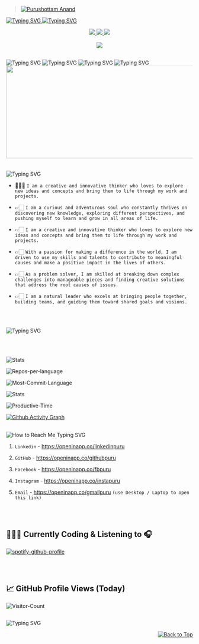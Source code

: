 <!--
[![CodeTime badge](https://img.shields.io/endpoint?style=social&url=https%3A%2F%2Fapi.codetime.dev%2Fshield%3Fid%3D17354%26project%3D%26in%3D0)](https://codetime.dev)
-->

> [![Purushottam Anand](https://github.com/creativepuru.png?size=100)](https://github.com/creativepuru "Purushottam Anand 🇮🇳 on GitHub ☕")


<!-- 
<div align="center">
<img src="https://media.giphy.com/media/ko7twHhomhk8E/giphy.gif?size=100"/>
</div>
-->

<p align="left">
<a href="https://github.com/creativepuru">
    <img src="https://readme-typing-svg.demolab.com?font=Calibri&size=26&pause=300&multiline=true&width=500&height=120&lines=........+Purushottam+Anand;.....+Data+Scientist+%7C+AI+Engineer+%7C+Robotics;.....+AI+%7C+Machine+Learning+%7C+Computer+Vision" alt="Typing SVG" />

<img src="https://readme-typing-svg.demolab.com?font=Calibri&size=28&pause=500&multiline=false&width=1000&height=150&lines=April+11,+2023+marks+the+beginning+of+my+coding+journey+on+GitHub+☕;We+can+create+a+remarkable+history+together+🤝;Join+me+on+this+Journey+by+following+me+on+GitHub+✨" alt="Typing SVG" />
</a>
<br/>
</p>

<p align="center">

<a href="https://openinapp.co/linkedinpuru">
    <img src="https://img.shields.io/badge/-Linkedin-blue?style=social&logo=linkedin">
</a> 

<a href="https://openinapp.co/cvpuru">
    <img src="https://img.shields.io/badge/Resume-blue?style=social&logo=adobe">
</a> 

<a href="mailto:creativepurus@gmail.com">
    <img src="https://img.shields.io/badge/Gmail-red?style=social&logo=gmail&logoColor=red">
</a> <br> </br>

<!-- <a href="">
    <img src="https://img.shields.io/badge/Website-The_Viral_Section-red?style=social&logo=wordpress">
</a>
<a href='https://scholar.google.com/citations?user=' target="_blank">
    <img alt='GoogleScholar' src='https://img.shields.io/badge/Scholar-100000?style=flat&logo=GoogleScholar&logoColor=white&&color=0181FF'>
</a> 
<a href="https://pypi.org/user/creativepurus/">
    <img src="https://img.shields.io/badge/PyPi-creativepurus-blue?style=flat-square&logo=pypi&logoColor=white">
</a> -->

<a href="https://github.com/creativepuru">
    <img src="https://github-stats-alpha.vercel.app/api?username=creativepuru&cc=22272e&tc=37BCF6&ic=fff&bc=0000">
</a> <br> </br>

<!-- <a href="https://github.com/creativepuru?tab=repositories">
    <img src="https://github-readme-stats.vercel.app/api?username=creativepuru&cc=22272e&tc=37BCF6&ic=fff&bc=0000">
</a>
-->

</p>

<img src="https://readme-typing-svg.demolab.com?font=Calibri&size=28&duration=1000&pause=2000&multiline=true&width=500&height=50&lines=Hi,+I+am+Purushottam+:)" alt="Typing SVG" />

<img src="https://readme-typing-svg.demolab.com?font=Calibri&size=25&duration=1000&pause=2000&multiline=true&width=500&height=50&lines=I+am+interested+in+AI,+ML,+Data+Science,+Robotics" alt="Typing SVG" />

<img src="https://readme-typing-svg.demolab.com?font=Calibri&size=30&duration=1000&pause=2000&multiline=true&width=1000&height=50&lines=I+am+looking+to+collaborate+on+the+topics+related+to+AI,+ML,+Robotics" alt="Typing SVG" />

<img src="https://readme-typing-svg.demolab.com?font=Calibri&size=30&duration=1000&pause=2000&multiline=true&width=1200&height=100&lines=I+am+currently+learning+Machine+Learning,+Data+Science,+Artificial+Intelligence+and+Robotics" alt="Typing SVG" />

<div align="center">
<img src="https://media.giphy.com/media/dWesBcTLavkZuG35MI/giphy.gif" width="600" height="250"/>
</div>
<br> </br>

<img src="https://readme-typing-svg.demolab.com?font=Calibri&size=28&duration=3000&pause=2000&multiline=true&width=500&height=50&lines=🌟+ABOUT+ME+:" alt="Typing SVG" />


<!-- Code to convert written code into copy-able sentence (use ``` multiline to achieve this):

``` 
![ABOUT ME](https://readme-typing-svg.demolab.com?font=Calibri&size=28&duration=3000&pause=2000&multiline=true&width=500&height=50&lines=ABOUT+ME+:) 
```

```
👨🏻‍💻 I am a creative and innovative thinker who loves to explore new ideas and concepts and bring them to life through my work and projects.
```

-->

<!-- Code to convert a sentence/word into a link :

* [I am a creative and innovative thinker who loves to explore new ideas and concepts and bring them to life through my work and projects.](https://github.com/creativepuru)
-->

* 👨🏻‍💻 `I am a creative and innovative thinker who loves to explore new ideas and concepts and bring them to life through my work and projects.`


* 👉🏻 `I am a curious and adventurous soul who constantly thrives on discovering new knowledge, exploring different perspectives, and pushing myself to learn and grow in all areas of life.`


* 👉🏻 `I am a creative and innovative thinker who loves to explore new ideas and concepts and bring them to life through my work and projects.`


* 👉🏻 `With a passion for making a difference in the world, I am driven to use my skills and talents to contribute to meaningful causes and make a positive impact in the lives of others.`


* 👉🏻 `As a problem solver, I am skilled at breaking down complex challenges into manageable pieces and finding creative solutions that address the root causes of issues.`


* 👉🏻 `I am a natural leader who excels at bringing people together, building teams, and guiding them toward shared goals and visions.`

<br> </br>

<img src="https://readme-typing-svg.demolab.com?font=Calibri&size=25&duration=1000&pause=1000&multiline=true&width=500&height=30&lines=🔥+MY+GITHUB+STATS" alt="Typing SVG" />

<br> </br>

![Stats](http://github-readme-streak-stats.herokuapp.com?user=creativepuru&theme=nightowl&date_format=M%20j%5B%2C%20Y%5D)

![Repos-per-language](http://github-profile-summary-cards.vercel.app/api/cards/repos-per-language?username=creativepuru&theme=nightowl)

![Most-Commit-Language](http://github-profile-summary-cards.vercel.app/api/cards/most-commit-language?username=creativepuru&theme=nightowl)

![Stats](http://github-profile-summary-cards.vercel.app/api/cards/stats?username=creativepuru&theme=nightowl)

![Productive-Time](http://github-profile-summary-cards.vercel.app/api/cards/productive-time?username=creativepuru&theme=nightowl&utcOffset=5.30)

[![Github Activity Graph](https://github-readme-activity-graph.cyclic.app/graph?username=creativepuru&theme=nightowl)](https://github.com/creativepuru/)

<!--
![GitHub Month Wise Contribution Graph](http://github-profile-summary-cards.vercel.app/api/cards/profile-details?username=creativepuru&theme=nightowl)
-->

<br>

<img src="https://readme-typing-svg.demolab.com?font=Calibri&size=28&duration=2000&pause=1000&multiline=true&width=600&height=40&lines=📲+How+to+reach+me+-+Social+Links+💻+" alt="How to Reach Me Typing SVG" />

1. `Linkedin` - https://openinapp.co/linkedinpuru


2. `GitHub` - https://openinapp.co/githubpuru


3. `Facebook` - https://openinapp.co/fbpuru


4. `Instagram` - https://openinapp.co/instapuru


5. `Email` - https://openinapp.co/gmailpuru   `(use Desktop / Laptop to open this link)`

<br> </br>

## 👨🏻‍💻 Currently Coding & Listening to 🎧

[![spotify-github-profile](https://spotify-github-profile.vercel.app/api/view?uid=11159336621&cover_image=true&theme=novatorem&show_offline=false&bar_color=53b14f&bar_color_cover=false)](https://open.spotify.com/user/31xlitivfce4cu3wd4dglpn6xem4)

<br> </br>


## 📈 GitHub Profile Views (Today)

![Visitor-Count](https://profile-counter.glitch.me/{creativepuru}/count.svg)

## 
<img src="https://readme-typing-svg.demolab.com?font=Calibri&size=25&duration=2000&pause=1000&multiline=true&width=500&height=70&lines=EXPLORE+MORE+ON+MY+PROFILE+BELOW+:+" alt="Typing SVG" />

<p align="right"><a href="#top"><img src="https://img.shields.io/static/v1?label&message=Back+to+Top&color=gree&style=for-the-badge&logo" alt="Back to Top" /></a></p>
